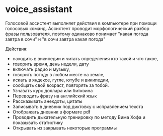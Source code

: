 # voice_assistant

Голосовой ассистент выполняет действия в компьютере при помощи голосовых команд. 
Ассистент проводит морфологический разбор фразы пользователя, поэтому одинаково понимает 
"какая погода завтра в сочи" и "в сочи завтра какая погода"

Действия:
- находить в википедии и читать определения кто такой и что такое,
- говорить время, день недели, дату
- включать радио и музыку,
- говорить погоду в любом месте на земле,
- искать в яндексе, гугле, ютубе и википедии,
- сообщать свой возраст, повторять за тобой.
- Узнавать курс доллара или биткоина
- Переводить фразу на английский язык
- Рассказывать анекдоты, цитаты
- Записывать в дневник под диктовку с исправлением текста
- Отображать дневник в формате pdf  
- Проводить дыхательную тренировку по методу Вима Хофа и показывать статистику
- Открывать из закрывать некоторые программы


